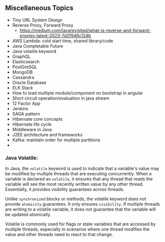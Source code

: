 
## Miscellaneous Topics
- Tiny URL System Design
- Reverse Proxy, Forward Proxy
  - https://medium.com/javarevisited/what-is-reverse-and-forward-proxies-latest-2023-7d2f946c124b
- AWS Lambda: cold start time, shared library/code
- Java Completable Future
- Java volatile keyword
- GraphQL
- Elasticsearch
- PostGreSQL
- MongoDB
- Cassandra
- Oracle Database
- ELK Stack
- How to load multiple module/component on bootstrap in angular
- Short circuit operation/evaluation in java stream
- 12 Factor App
- Jenkins
- SAGA pattern
- Hibernate core concepts
- Hibernate life cycle
- Middleware in Java
- J2EE architecture and frameworks
- Kafka: maintain order for multiple partitions
- 

### Java Volatile:
In Java, the `volatile` keyword is used to indicate that a variable's value may be modified by multiple threads that are executing concurrently. 
When a variable is declared as `volatile`, it ensures that any thread that reads the variable will see the most recently written value by any other thread. 
Essentially, it provides visibility guarantees across threads.

Unlike `synchronized` blocks or methods, the volatile keyword does not provide `atomicity` guarantees. 
It only ensures `visibility`. If multiple threads are writing to a volatile variable, it does not guarantee that the variable will be updated atomically.

Volatile is commonly used for flags or state variables that are accessed by multiple threads, 
especially in scenarios where one thread modifies the value and other threads need to react to that change.